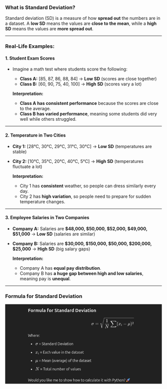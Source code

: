 ### **What is Standard Deviation?**  
Standard deviation (SD) is a measure of how **spread out** the numbers are in a dataset. A **low SD** means the values 
are **close to the mean**, while a **high SD** means the values are **more spread out**.

---

### **Real-Life Examples:**
#### **1. Student Exam Scores**
- Imagine a math test where students score the following:
  - **Class A:** [85, 87, 86, 88, 84] → **Low SD** (scores are close together)
  - **Class B:** [60, 90, 75, 40, 100] → **High SD** (scores vary a lot)

  **Interpretation:**  
  - **Class A has consistent performance** because the scores are close to the average.
  - **Class B has varied performance**, meaning some students did very well while others struggled.

---

#### **2. Temperature in Two Cities**
- **City 1:** [28°C, 30°C, 29°C, 31°C, 30°C] → **Low SD** (temperatures are stable)
- **City 2:** [10°C, 35°C, 20°C, 40°C, 5°C] → **High SD** (temperatures fluctuate a lot)

  **Interpretation:**  
  - City 1 has **consistent** weather, so people can dress similarly every day.
  - City 2 has **high variation**, so people need to prepare for sudden temperature changes.

---

#### **3. Employee Salaries in Two Companies**
- **Company A:** Salaries are **$48,000, $50,000, $52,000, $49,000, $51,000** → **Low SD** (salaries are similar)
- **Company B:** Salaries are **$30,000, $150,000, $50,000, $200,000, $25,000** → **High SD** (big salary gaps)

  **Interpretation:**  
  - Company A has **equal pay distribution**.
  - Company B has **a huge gap between high and low salaries**, meaning pay is **unequal**.

---

### **Formula for Standard Deviation**
![Screenshot from 2025-03-07 17-33-33.png](Screenshot%20from%202025-03-07%2017-33-33.png)